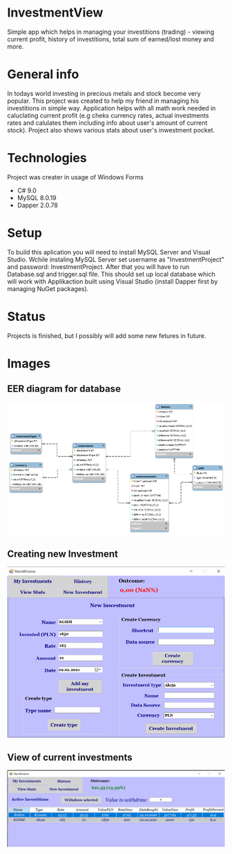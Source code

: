 # InvestmentView
 Simple app which helps in managing your investitions (trading) - viewing current profit, history of investitions, total sum of earned/lost money and more.
 
# General info
In todays world investing in precious metals and stock become very popular. This project was created to help my friend in managing his investitions in simple way. Application helps with all math work needed in caluclating current profit (e.g cheks currency rates, actual investments rates and calulates them including info about user's amount of current stock). Project also shows various stats about user's inwestment pocket.

# Technologies 
Project was creater in usage of Windows Forms
* C# 9.0
* MySQL 8.0.19
* Dapper 2.0.78

# Setup
To build this aplication you will need to install MySQL Server and Visual Studio. Wchile instaling MySQL Server set username as "InvestmentProject" and password: InvestmentProject. After that you will have to run Database.sql and trigger.sql file. This should set up local database which will work with Applikaction built using Visual Studio (install Dapper first by managing NuGet packages). 

# Status
Projects is finished, but I possibly will add some new fetures in future.

# Images
 ## EER diagram for database
 ![EER diagram](./Pictures/EERDiagram.png)

 ## Creating new Investment 
 ![new inwestment panel](./Pictures/NewInvestment.png)

 ## View of current investments
 ![my investments page](./Pictures/MyInvestments.png)
